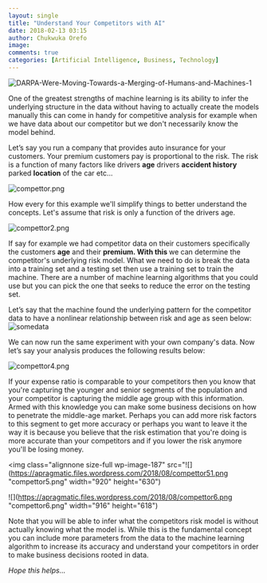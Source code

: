 ```yaml
---
layout: single
title: "Understand Your Competitors with AI"
date: 2018-02-13 03:15
author: Chukwuka Orefo
image:  
comments: true
categories: [Artificial Intelligence, Business, Technology]
---
```

![](https://apragmatic.files.wordpress.com/2018/08/darpa-were-moving-towards-a-merging-of-humans-and-machines-11.jpg "DARPA-Were-Moving-Towards-a-Merging-of-Humans-and-Machines-1")

One of the greatest strengths of machine learning is its ability to infer the underlying structure in the data without having to actually create the models manually this can come in handy for competitive analysis for example when we have data about our competitor but we don't necessarily know the model behind.

Let’s say you run a company that provides auto insurance for your customers. Your premium customers pay is proportional to the risk. The risk is a function of many factors like drivers <b>age</b> drivers <b>accident history</b> parked <b>location</b> of the car etc...

![](https://apragmatic.files.wordpress.com/2018/08/compettor.png "compettor.png")

How every for this example we'll simplify things to better understand the concepts. Let's assume that risk is only a function of the drivers age.

![](https://apragmatic.files.wordpress.com/2018/08/compettor2.png "compettor2.png")

If say for example we had competitor data on their customers specifically the customers <b>age</b> and their <b>premium. With this </b>we can determine the competitor's underlying risk model. What we need to do is break the data into a training set and a testing set then use a training set to train the machine. There are a number of machine learning algorithms that you could use but you can pick the one that seeks to reduce the error on the testing set.

Let’s say that the machine found the underlying pattern for the competitor data to have a nonlinear relationship between risk and age as seen below: ![somedata](https://apragmatic.files.wordpress.com/2018/08/compettor3.png "compettor3.png")

We can now run the same experiment with your own company's data. Now let’s say your analysis produces the following results below:

 ![](https://apragmatic.files.wordpress.com/2018/08/compettor4.png "compettor4.png")

If your expense ratio is comparable to your competitors then you know that you're capturing the younger and senior segments of the population and your competitor is capturing the middle age group with this information. Armed with this knowledge you can make some business decisions on how to penetrate the middle-age market. Perhaps you can add more risk factors to this segment to get more accuracy or perhaps you want to leave it the way it is because you believe that the risk estimation that you're doing is more accurate than your competitors and if you lower the risk anymore you'll be losing money.


<img class="alignnone size-full wp-image-187" src="![](https://apragmatic.files.wordpress.com/2018/08/compettor51.png "compettor5.png" width="920" height="630")


 ![](https://apragmatic.files.wordpress.com/2018/08/compettor6.png "compettor6.png" width="916" height="618")

Note that you will be able to infer what the competitors risk model is without actually knowing what the model is. While this is the fundamental concept you can include more parameters from the data to the machine learning algorithm to increase its accuracy and understand your competitors in order to make business decisions rooted in data.

_Hope this helps..._
